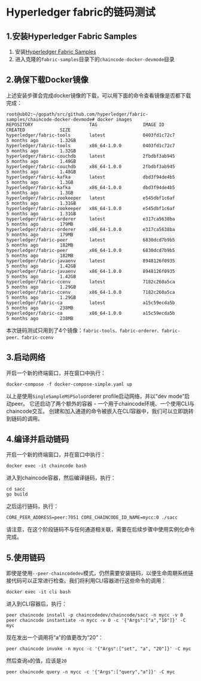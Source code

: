 # Hyperledger fabric的链码测试
## 1.安装Hyperledger Fabric Samples
1. 安装[Hyperledger Fabric Samples](http://hyperledger-fabric.readthedocs.io/en/latest/samples.html)
2. 进入克隆的`fabric-samples`目录下的`chaincode-docker-devmode`目录
## 2.确保下载Docker镜像
上述安装步骤会完成docker镜像的下载，可以用下面的命令查看镜像是否都下载完成：

	root@ub02:~/gopath/src/github.com/hyperledger/fabric-samples/chaincode-docker-devmode# docker images
	REPOSITORY                     TAG                 IMAGE ID            CREATED             SIZE
	hyperledger/fabric-tools       latest              0403fd1c72c7        5 months ago        1.32GB
	hyperledger/fabric-tools       x86_64-1.0.0        0403fd1c72c7        5 months ago        1.32GB
	hyperledger/fabric-couchdb     latest              2fbdbf3ab945        5 months ago        1.48GB
	hyperledger/fabric-couchdb     x86_64-1.0.0        2fbdbf3ab945        5 months ago        1.48GB
	hyperledger/fabric-kafka       latest              dbd3f94de4b5        5 months ago        1.3GB
	hyperledger/fabric-kafka       x86_64-1.0.0        dbd3f94de4b5        5 months ago        1.3GB
	hyperledger/fabric-zookeeper   latest              e545dbf1c6af        5 months ago        1.31GB
	hyperledger/fabric-zookeeper   x86_64-1.0.0        e545dbf1c6af        5 months ago        1.31GB
	hyperledger/fabric-orderer     latest              e317ca5638ba        5 months ago        179MB
	hyperledger/fabric-orderer     x86_64-1.0.0        e317ca5638ba        5 months ago        179MB
	hyperledger/fabric-peer        latest              6830dcd7b9b5        5 months ago        182MB
	hyperledger/fabric-peer        x86_64-1.0.0        6830dcd7b9b5        5 months ago        182MB
	hyperledger/fabric-javaenv     latest              8948126f0935        5 months ago        1.42GB
	hyperledger/fabric-javaenv     x86_64-1.0.0        8948126f0935        5 months ago        1.42GB
	hyperledger/fabric-ccenv       latest              7182c260a5ca        5 months ago        1.29GB
	hyperledger/fabric-ccenv       x86_64-1.0.0        7182c260a5ca        5 months ago        1.29GB
	hyperledger/fabric-ca          latest              a15c59ecda5b        5 months ago        238MB
	hyperledger/fabric-ca          x86_64-1.0.0        a15c59ecda5b        5 months ago        238MB
本次链码测试只用到了4个镜像：`fabric-tools、fabric-orderer、fabric-peer、fabric-ccenv`
## 3.启动网络
开启一个新的终端窗口，并在窗口中执行：

    docker-compose -f docker-compose-simple.yaml up
以上是使用`SingleSampleMSPSolo`orderer profile启动网络，并以“dev mode”启动peer。 它还启动了两个额外的容器 - 一个用于chaincode环境、一个使用CLI与chaincode交互。 创建和加入通道的命令被嵌入在CLI容器中，我们可以立即跳转到链码的调用。
## 4.编译并启动链码
开启一个新的终端窗口，并在窗口中执行：

    docker exec -it chaincode bash
进入到chaincode容器，然后编译链码，执行：
    
	cd sacc
    go build
之后运行链码，执行：
	
	CORE_PEER_ADDRESS=peer:7051 CORE_CHAINCODE_ID_NAME=mycc:0 ./sacc
请注意，在这个阶段链码不与任何通道相关联，需要在后续步骤中使用实例化命令完成。
## 5.使用链码
即使是使用`--peer-chaincodedev`模式，仍然需要安装链码，以便生命周期系统链接代码可以正常进行检查。我们将利用CLI容器进行这些命令的调用：

    docker exec -it cli bash
进入到CLI容器后，执行：

    peer chaincode install -p chaincodedev/chaincode/sacc -n mycc -v 0
    peer chaincode instantiate -n mycc -v 0 -c '{"Args":["a","10"]}' -C myc
现在发出一个调用将“a”的值更改为“20”：

	peer chaincode invoke -n mycc -c '{"Args":["set", "a", "20"]}' -C myc
然后查询`a`的值，应该是`20`

	peer chaincode query -n mycc -c '{"Args":["query","a"]}' -C myc
